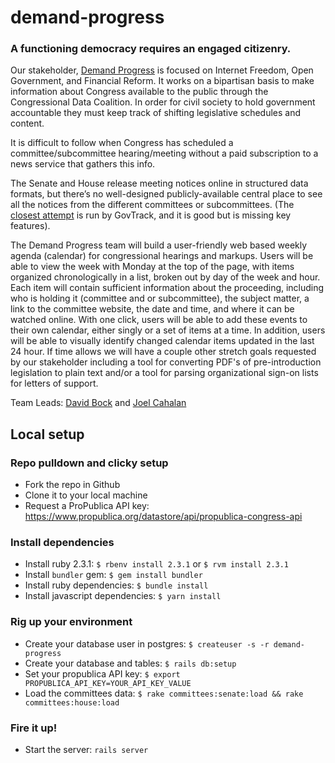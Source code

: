# demand-progress

### A functioning democracy requires an engaged citizenry.

Our stakeholder, [Demand Progress](https://demandprogress.org/) is focused on Internet Freedom, Open Government, and Financial Reform. It works on a bipartisan basis to make information about Congress available to the public through the Congressional Data Coalition. In order for civil society to hold government accountable they must keep track of shifting legislative schedules and content.

It is difficult to follow when Congress has scheduled a committee/subcommittee hearing/meeting without a paid subscription to a news service that gathers this info.

The Senate and House release meeting notices online in structured data formats, but there’s no well-designed publicly-available central place to see all the notices from the different committees or subcommittees. (The [closest attempt](https://www.govtrack.us/congress/committees/calendar) is run by GovTrack, and it is good but is missing key features).

The Demand Progress team will build a user-friendly web based weekly agenda (calendar) for congressional hearings and markups. Users will be able to view the week with Monday at the top of the page, with items organized chronologically in a list, broken out by day of the week and hour. Each item will contain sufficient information about the proceeding, including who is holding it (committee and or subcommittee), the subject matter, a link to the committee website, the date and time, and where it can be watched online. With one click, users will be able to add these events to their own calendar, either singly or a set of items at a time. In addition, users will be able to visually identify changed calendar items updated in the last 24 hour. If time allows we will have a couple other stretch goals requested by our stakeholder including a tool for converting PDF's of pre-introduction legislation to plain text and/or a tool for parsing organizational sign-on lists for letters of support.

Team Leads: [David Bock](https://github.com/bokmann) and [Joel Cahalan](https://github.com/compostbrain)

## Local setup

### Repo pulldown and clicky setup

* Fork the repo in Github
* Clone it to your local machine
* Request a ProPublica API key: https://www.propublica.org/datastore/api/propublica-congress-api

### Install dependencies

* Install ruby 2.3.1: `$ rbenv install 2.3.1` or `$ rvm install 2.3.1`
* Install `bundler` gem: `$ gem install bundler`
* Install ruby dependencies: `$ bundle install`
* Install javascript dependencies: `$ yarn install`

### Rig up your environment

* Create your database user in postgres: `$ createuser -s -r demand-progress`
* Create your database and tables: `$ rails db:setup`
* Set your propublica API key: `$ export PROPUBLICA_API_KEY=YOUR_API_KEY_VALUE`
* Load the committees data: `$ rake committees:senate:load && rake committees:house:load`

### Fire it up!

* Start the server: `rails server`
